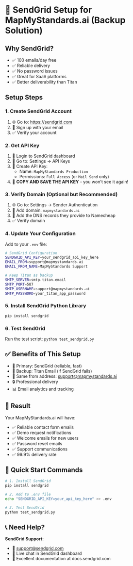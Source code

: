 # 🚀 SendGrid Setup for MapMyStandards.ai (Backup Solution)

## Why SendGrid?
- ✅ 100 emails/day free
- ✅ Reliable delivery
- ✅ No password issues
- ✅ Great for SaaS platforms
- ✅ Better deliverability than Titan

## Setup Steps

### 1. Create SendGrid Account
1. 🌐 Go to: https://sendgrid.com
2. 📝 Sign up with your email
3. ✅ Verify your account

### 2. Get API Key
1. 🔐 Login to SendGrid dashboard
2. 📧 Go to: Settings → API Keys
3. 🔑 Create API Key:
   - Name: `MapMyStandards Production`
   - Permissions: `Full Access` (or `Mail Send` only)
4. 💾 **COPY AND SAVE THE API KEY** - you won't see it again!

### 3. Verify Domain (Optional but Recommended)
1. 🌐 Go to: Settings → Sender Authentication
2. 📧 Add domain: `mapmystandards.ai`
3. 📝 Add the DNS records they provide to Namecheap
4. ✅ Verify domain

### 4. Update Your Configuration

Add to your `.env` file:
```bash
# SendGrid Configuration
SENDGRID_API_KEY=your_sendgrid_api_key_here
EMAIL_FROM=support@mapmystandards.ai
EMAIL_FROM_NAME=MapMyStandards Support

# Keep Titan as backup
SMTP_SERVER=smtp.titan.email
SMTP_PORT=587
SMTP_USERNAME=support@mapmystandards.ai
SMTP_PASSWORD=your_titan_app_password
```

### 5. Install SendGrid Python Library
```bash
pip install sendgrid
```

### 6. Test SendGrid
Run the test script: `python test_sendgrid.py`

## ✅ Benefits of This Setup
- 🎯 Primary: SendGrid (reliable, fast)
- 🔄 Backup: Titan Email (if SendGrid fails)
- 📧 Same from address: support@mapmystandards.ai
- 🔒 Professional delivery
- 📊 Email analytics and tracking

## 🎉 Result
Your MapMyStandards.ai will have:
- ✅ Reliable contact form emails
- ✅ Demo request notifications  
- ✅ Welcome emails for new users
- ✅ Password reset emails
- ✅ Support communications
- ✅ 99.9% delivery rate

## 🚀 Quick Start Commands

```bash
# 1. Install SendGrid
pip install sendgrid

# 2. Add to .env file
echo "SENDGRID_API_KEY=your_api_key_here" >> .env

# 3. Test SendGrid
python test_sendgrid.py
```

## 📞 Need Help?

**SendGrid Support:**
- 📧 support@sendgrid.com
- 💬 Live chat in SendGrid dashboard
- 📖 Excellent documentation at docs.sendgrid.com
